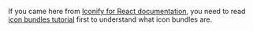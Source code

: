 If you came here from [Iconify for React documentation](/docs/icon-components/react/index.md), you need to read [icon bundles tutorial](./index.md) first to understand what icon bundles are.
